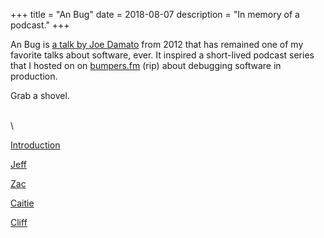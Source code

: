 +++
title = "An Bug"
date = 2018-08-07
description = "In memory of a podcast."
+++

An Bug is [a talk by Joe Damato][an-bug] from 2012 that has remained one of my favorite talks about software, ever. It inspired a short-lived podcast series that I hosted on on [bumpers.fm][bumpers] (rip) about debugging software in production.

Grab a shovel.

\
\

[Introduction][intro]

[Jeff][jeff]

[Zac][zac]

[Caitie][caitie]

[Cliff][cliff]

[bumpers]: https://www.producthunt.com/products/bumpers
[an-bug]: https://vimeo.com/44984049
[intro]: /audio/intro.m4a
[jeff]: /audio/jeff-hodges.m4a
[zac]: /audio/zac-duncan.m4a
[caitie]: /audio/caitie-mccaffrey.m4a
[cliff]: /audio/cliff-moon.m4a
